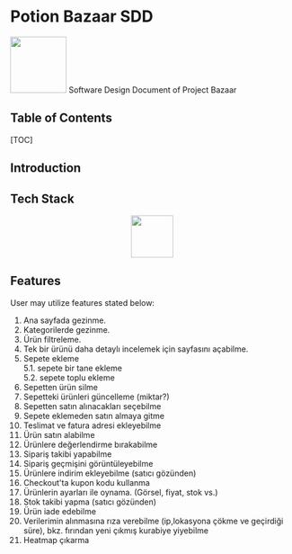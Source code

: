 # Potion Bazaar SDD 

<img src="https://cdn.discordapp.com/attachments/1201497671853154324/1201497720754536508/6b3de69b-04fc-4035-8090-3a24e75c3abc.jpg?ex=65ca08f3&is=65b793f3&hm=56b97a9b771feea8b454270fc7ca2bcb57c6ef122c9343b72b21482c5d88614a&" height="100" /> Software Design Document of Project Bazaar

## Table of Contents

[TOC]

## Introduction



## Tech Stack

<div align="center">
    <img src="https://skillicons.dev/icons?i=java,spring,mongo,javascript,html,css,idea,vscode,maven,git,github" height="75" />
</div>

## Features

User may utilize features stated below:

1. Ana sayfada gezinme.
2. Kategorilerde gezinme.
3. Ürün filtreleme.
4. Tek bir ürünü daha detaylı incelemek için sayfasını açabilme.
5. Sepete ekleme  
    5.1. sepete bir tane ekleme  
    5.2. sepete toplu ekleme
6. Sepetten ürün silme
7. Sepetteki ürünleri güncelleme (miktar?)
8. Sepetten satın alınacakları seçebilme
9. Sepete eklemeden satın almaya gitme
10. Teslimat ve fatura adresi ekleyebilme
11. Ürün satın alabilme
12. Ürünlere değerlendirme bırakabilme
13. Sipariş takibi yapabilme
14. Sipariş geçmişini görüntüleyebilme
15. Ürünlere indirim ekleyebilme (satıcı gözünden)
16. Checkout'ta kupon kodu kullanma
17. Ürünlerin ayarları ile oynama. (Görsel, fiyat, stok vs.)
18. Stok takibi yapma (satıcı gözünden)
19. Ürün iade edebilme
20. Verilerimin alınmasına rıza verebilme (ip,lokasyona çökme ve geçirdiği süre), bkz. fırından yeni çıkmış kurabiye yiyebilme
21. Heatmap çıkarma

